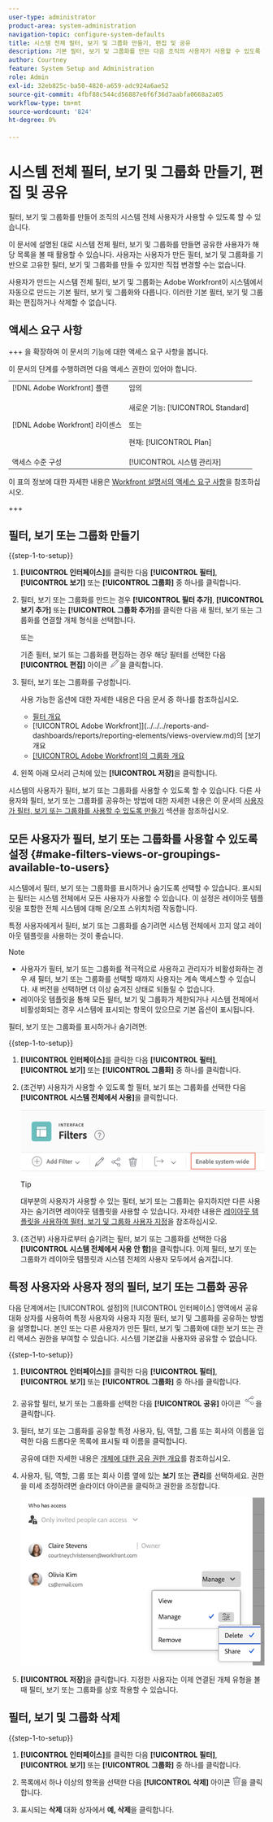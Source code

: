 ```yaml
---
user-type: administrator
product-area: system-administration
navigation-topic: configure-system-defaults
title: 시스템 전체 필터, 보기 및 그룹화 만들기, 편집 및 공유
description: 기본 필터, 보기 및 그룹화를 만든 다음 조직의 사용자가 사용할 수 있도록 할 수 있습니다.
author: Courtney
feature: System Setup and Administration
role: Admin
exl-id: 32eb825c-ba50-4820-a659-adc924a6ae52
source-git-commit: 4fbf88c544cd56887e6f6f36d7aabfa0668a2a05
workflow-type: tm+mt
source-wordcount: '824'
ht-degree: 0%

---
```


# 시스템 전체 필터, 보기 및 그룹화 만들기, 편집 및 공유

<!-- Audited: 5/2025 -->

<!--
<p data-mc-conditions="QuicksilverOrClassic.Draft mode">***DON'T DELETE, DRAFT OR HIDE THIS ARTICLE. IT IS LINKED TO THE PRODUCT, THROUGH THE CONTEXT SENSITIVE HELP LINKS. **</p>
-->

필터, 보기 및 그룹화를 만들어 조직의 시스템 전체 사용자가 사용할 수 있도록 할 수 있습니다.

이 문서에 설명된 대로 시스템 전체 필터, 보기 및 그룹화를 만들면 공유한 사용자가 해당 목록을 볼 때 활용할 수 있습니다. 사용자는 사용자가 만든 필터, 보기 및 그룹화를 기반으로 고유한 필터, 보기 및 그룹화를 만들 수 있지만 직접 변경할 수는 없습니다.

사용자가 만드는 시스템 전체 필터, 보기 및 그룹화는 Adobe Workfront이 시스템에서 자동으로 만드는 기본 필터, 보기 및 그룹화와 다릅니다. 이러한 기본 필터, 보기 및 그룹화는 편집하거나 삭제할 수 없습니다.

## 액세스 요구 사항

+++ 을 확장하여 이 문서의 기능에 대한 액세스 요구 사항을 봅니다.

이 문서의 단계를 수행하려면 다음 액세스 권한이 있어야 합니다.

<table style="table-layout:auto"> 
 <col> 
 <col> 
 <tbody> 
  <tr> 
   <td role="rowheader">[!DNL Adobe Workfront] 플랜</td> 
   <td>임의</td> 
  </tr> 
  <tr> 
   <td role="rowheader">[!DNL Adobe Workfront] 라이센스</td> 
   <td><p>새로운 기능: [!UICONTROL Standard]</p>
   또는
   <p>현재: [!UICONTROL Plan]</p>
   </td> 
  </tr>
  <tr> 
  <tr> 
   <td role="rowheader">액세스 수준 구성</td> 
   <td>[!UICONTROL 시스템 관리자]</td>
  </tr> 
 </tbody> 
</table>

이 표의 정보에 대한 자세한 내용은 [Workfront 설명서의 액세스 요구 사항](/help/quicksilver/administration-and-setup/add-users/access-levels-and-object-permissions/access-level-requirements-in-documentation.md)을 참조하십시오.

+++

## 필터, 보기 또는 그룹화 만들기

{{step-1-to-setup}}


1. **[!UICONTROL 인터페이스]**&#x200B;를 클릭한 다음 **[!UICONTROL 필터]**, **[!UICONTROL 보기]** 또는 **[!UICONTROL 그룹화]** 중 하나를 클릭합니다.

1. 필터, 보기 또는 그룹화를 만드는 경우 **[!UICONTROL 필터 추가]**, **[!UICONTROL 보기 추가]** 또는 **[!UICONTROL 그룹화 추가]**&#x200B;를 클릭한 다음 새 필터, 보기 또는 그룹화를 연결할 개체 형식을 선택합니다.

   또는

   기존 필터, 보기 또는 그룹화를 편집하는 경우 해당 필터를 선택한 다음 **[!UICONTROL 편집]** 아이콘 ![편집 아이콘](assets/edit-icon.png)을 클릭합니다.

1. 필터, 보기 또는 그룹화를 구성합니다.

   사용 가능한 옵션에 대한 자세한 내용은 다음 문서 중 하나를 참조하십시오.

   * [필터 개요](../../../reports-and-dashboards/reports/reporting-elements/filters-overview.md)
   * [!UICONTROL Adobe Workfront]](../../../reports-and-dashboards/reports/reporting-elements/views-overview.md)의 [보기 개요
   * [[!UICONTROL Adobe Workfront]의 그룹화 개요](../../../reports-and-dashboards/reports/reporting-elements/groupings-overview.md)

1. 왼쪽 아래 모서리 근처에 있는 **[!UICONTROL 저장]**&#x200B;을 클릭합니다.

시스템의 사용자가 필터, 보기 또는 그룹화를 사용할 수 있도록 할 수 있습니다. 다른 사용자와 필터, 보기 또는 그룹화를 공유하는 방법에 대한 자세한 내용은 이 문서의 [사용자가 필터, 보기 또는 그룹화를 사용할 수 있도록 만들기](#make-filters-views-or-groupings-available-to-users) 섹션을 참조하십시오.


## 모든 사용자가 필터, 보기 또는 그룹화를 사용할 수 있도록 설정 {#make-filters-views-or-groupings-available-to-users}

시스템에서 필터, 보기 또는 그룹화를 표시하거나 숨기도록 선택할 수 있습니다. 표시되는 필터는 시스템 전체에서 모든 사용자가 사용할 수 있습니다. 이 설정은 레이아웃 템플릿을 포함한 전체 시스템에 대해 온/오프 스위치처럼 작동합니다.

특정 사용자에게서 필터, 보기 또는 그룹화를 숨기려면 시스템 전체에서 끄지 않고 레이아웃 템플릿을 사용하는 것이 좋습니다.

>[!NOTE]
>
>* 사용자가 필터, 보기 또는 그룹화를 적극적으로 사용하고 관리자가 비활성화하는 경우 새 필터, 보기 또는 그룹화를 선택할 때까지 사용자는 계속 액세스할 수 있습니다. 새 버전을 선택하면 더 이상 숨겨진 상태로 되돌릴 수 없습니다.
>* 레이아웃 템플릿을 통해 모든 필터, 보기 및 그룹화가 제한되거나 시스템 전체에서 비활성화되는 경우 시스템에 표시되는 항목이 있으므로 기본 옵션이 표시됩니다.

필터, 보기 또는 그룹화를 표시하거나 숨기려면:

{{step-1-to-setup}}

1. **[!UICONTROL 인터페이스]**&#x200B;를 클릭한 다음 **[!UICONTROL 필터]**, **[!UICONTROL 보기]** 또는 **[!UICONTROL 그룹화]** 중 하나를 클릭합니다.

1. (조건부) 사용자가 사용할 수 있도록 할 필터, 보기 또는 그룹화를 선택한 다음 **[!UICONTROL 시스템 전체에서 사용]**&#x200B;을 클릭합니다.

   ![](assets/enable-system-wide-fvg.png)

   >[!TIP]
   >
   >대부분의 사용자가 사용할 수 있는 필터, 보기 또는 그룹화는 유지하지만 다른 사용자는 숨기려면 레이아웃 템플릿을 사용할 수 있습니다. 자세한 내용은 [레이아웃 템플릿을 사용하여 필터, 보기 및 그룹화 사용자 지정](/help/quicksilver/administration-and-setup/customize-workfront/use-layout-templates/customize-fvg-list-controls-layout-template.md)을 참조하십시오.

1. (조건부) 사용자로부터 숨기려는 필터, 보기 또는 그룹화를 선택한 다음 **[!UICONTROL 시스템 전체에서 사용 안 함]**&#x200B;을 클릭합니다. 이제 필터, 보기 또는 그룹화가 레이아웃 템플릿과 시스템 전체의 사용자 모두에서 숨겨집니다.


## 특정 사용자와 사용자 정의 필터, 보기 또는 그룹화 공유

다음 단계에서는 [!UICONTROL 설정]의 [!UICONTROL 인터페이스] 영역에서 공유 대화 상자를 사용하여 특정 사용자와 사용자 지정 필터, 보기 및 그룹화를 공유하는 방법을 설명합니다. 본인 또는 다른 사용자가 만든 필터, 보기 및 그룹화에 대한 보기 또는 관리 액세스 권한을 부여할 수 있습니다. 시스템 기본값을 사용자와 공유할 수 없습니다.


{{step-1-to-setup}}

1. **[!UICONTROL 인터페이스]**&#x200B;를 클릭한 다음 **[!UICONTROL 필터]**, **[!UICONTROL 보기]** 또는 **[!UICONTROL 그룹화]** 중 하나를 클릭합니다.

1. 공유할 필터, 보기 또는 그룹화를 선택한 다음 **[!UICONTROL 공유]** 아이콘 ![공유 아이콘](assets/share-icon.png)을 클릭합니다.
1. 필터, 보기 또는 그룹화를 공유할 특정 사용자, 팀, 역할, 그룹 또는 회사의 이름을 입력한 다음 드롭다운 목록에 표시될 때 이름을 클릭합니다.

   공유에 대한 자세한 내용은 [개체에 대한 공유 권한 개요](../../../workfront-basics/grant-and-request-access-to-objects/sharing-permissions-on-objects-overview.md)를 참조하십시오.

1. 사용자, 팀, 역할, 그룹 또는 회사 이름 옆에 있는 **보기** 또는 **관리**&#x200B;를 선택하세요. 권한을 미세 조정하려면 슬라이더 아이콘을 클릭하고 권한을 조정합니다.

   ![권한 미세 조정](assets/fine-tune-permissions.png)

1. **[!UICONTROL 저장]**&#x200B;을 클릭합니다. 지정한 사용자는 이제 연결된 개체 유형을 볼 때 필터, 보기 또는 그룹화를 상호 작용할 수 있습니다.


## 필터, 보기 및 그룹화 삭제

{{step-1-to-setup}}

1. **[!UICONTROL 인터페이스]**&#x200B;를 클릭한 다음 **[!UICONTROL 필터]**, **[!UICONTROL 보기]** 또는 **[!UICONTROL 그룹화]** 중 하나를 클릭합니다.

1. 목록에서 하나 이상의 항목을 선택한 다음 **[!UICONTROL 삭제]** 아이콘 ![삭제 아이콘](assets/delete.png)을 클릭합니다.

1. 표시되는 **삭제** 대화 상자에서 **예, 삭제**&#x200B;을 클릭합니다.
